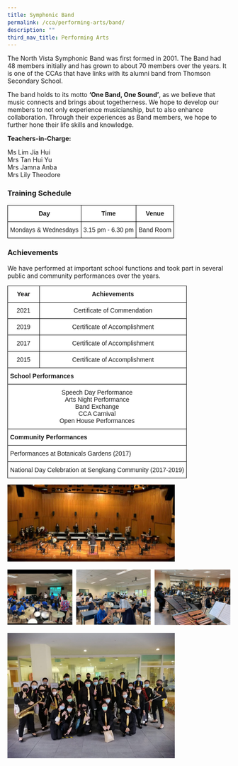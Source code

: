 ```yaml
---
title: Symphonic Band
permalink: /cca/performing-arts/band/
description: ""
third_nav_title: Performing Arts
---
```

The North Vista Symphonic Band was first formed in 2001. The Band had 48 members initially and has grown to about 70 members over the years. It is one of the CCAs that have links with its alumni band from Thomson Secondary School.  

The band holds to its motto **‘One Band, One Sound’**, as we believe that music connects and brings about togetherness. We hope to develop our members to not only experience musicianship, but to also enhance collaboration. Through their experiences as Band members, we hope to further hone their life skills and knowledge.

**Teachers-in-Charge:** 

Ms Lim Jia Hui <br>
Mrs Tan Hui Yu <br>
Mrs Jamna Anba <br>
Mrs Lily Theodore

  

### Training Schedule

<style type="text/css">
.tg  {border-collapse:collapse;border-spacing:0;}
.tg td{border-color:black;border-style:solid;border-width:1px;font-family:Arial, sans-serif;font-size:14px;
  overflow:hidden;padding:10px 5px;word-break:normal;}
.tg th{border-color:black;border-style:solid;border-width:1px;font-family:Arial, sans-serif;font-size:14px;
  font-weight:normal;overflow:hidden;padding:10px 5px;word-break:normal;}
.tg .tg-9hzb{background-color:#FFF;font-weight:bold;text-align:center;vertical-align:top}
.tg .tg-f4yw{background-color:#FFF;text-align:center;vertical-align:middle}
</style>
<table class="tg">
<thead>
  <tr>
    <th class="tg-9hzb">Day</th>
    <th class="tg-9hzb">Time</th>
    <th class="tg-9hzb">Venue</th>
  </tr>
</thead>
<tbody>
  <tr>
    <td class="tg-f4yw">Mondays &amp; Wednesdays</td>
    <td class="tg-f4yw">3.15 pm - 6.30 pm</td>
    <td class="tg-f4yw">Band Room</td>
  </tr>
</tbody>
</table>

### Achievements

We have performed at important school functions and took part in several public and community performances over the years.

<style type="text/css">
.tg  {border-collapse:collapse;border-spacing:0;}
.tg td{border-color:black;border-style:solid;border-width:1px;font-family:Arial, sans-serif;font-size:14px;
  overflow:hidden;padding:10px 5px;word-break:normal;}
.tg th{border-color:black;border-style:solid;border-width:1px;font-family:Arial, sans-serif;font-size:14px;
  font-weight:normal;overflow:hidden;padding:10px 5px;word-break:normal;}
.tg .tg-9hzb{background-color:#FFF;font-weight:bold;text-align:center;vertical-align:top}
.tg .tg-7yig{background-color:#FFF;text-align:center;vertical-align:top}
.tg .tg-dgl5{background-color:#FFF;font-weight:bold;text-align:left;vertical-align:top}
.tg .tg-ktyi{background-color:#FFF;text-align:left;vertical-align:top}
</style>
<table class="tg">
<thead>
  <tr>
    <th class="tg-9hzb">Year</th>
    <th class="tg-9hzb">Achievements</th>
  </tr>
</thead>
<tbody>
  <tr>
    <td class="tg-7yig"> 2021</td>
    <td class="tg-7yig">Certificate of Commendation</td>
  </tr>
  <tr>
    <td class="tg-7yig"> 2019</td>
    <td class="tg-7yig">Certificate of Accomplishment</td>
  </tr>
  <tr>
    <td class="tg-7yig">2017</td>
    <td class="tg-7yig">Certificate of Accomplishment</td>
  </tr>
  <tr>
    <td class="tg-7yig">2015</td>
    <td class="tg-7yig">Certificate of Accomplishment</td>
  </tr>
  <tr>
    <td class="tg-dgl5" colspan="2">School Performances</td>
  </tr>
  <tr>
    <td class="tg-7yig" colspan="2">Speech Day Performance<br>Arts Night Performance<br>Band Exchange<br>CCA Carnival<br>Open House Performances</td>
  </tr>
  <tr>
    <td class="tg-dgl5" colspan="2">Community Performances</td>
  </tr>
  <tr>
    <td class="tg-ktyi" colspan="2">Performances at Botanicals Gardens (2017)</td>
  </tr>
  <tr>
    <td class="tg-ktyi" colspan="2">National Day Celebration at Sengkang Community (2017-2019)</td>
  </tr>
</tbody>
</table>


<img src="/images/band-21i.jpg" 
     style="width:75%">
		 
![](/images/band.png)

<img src="/images/band-21v.jpg" 
     style="width:75%">